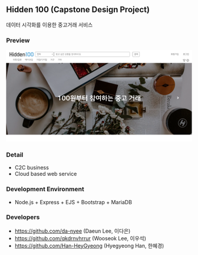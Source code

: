 ## Hidden 100 (Capstone Design Project)
데이터 시각화를 이용한 중고거래 서비스

### Preview
![hidden_100_main](./img/hidden_100.PNG)

### Detail
- C2C business
- Cloud based web service

### Development Environment
- Node.js + Express + EJS + Bootstrap + MariaDB

### Developers
- https://github.com/da-nyee (Daeun Lee, 이다은)
- https://github.com/qkdrnvhrrur (Wooseok Lee, 이우석)
- https://github.com/Han-HeyGyeong (Hyegyeong Han, 한혜경)